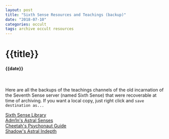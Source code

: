 ```yaml
---
layout: post
title: "Sixth Sense Resources and Teachings (backup)"
date: "2018-07-10"
categories: occult
tags: archive occult resources
---
```

# {{title}}

#### {{date}}

<br>

Here are all the backups of the teachings channels of the old incarnation of the Seventh Sense server (named Sixth Sense) that were recoverable at time of archiving. If you want a local copy, just right click and `save destination as...`

[Sixth Sense Library](/archive6s/SixthSenseLibrary.html)  
[Adm1n's Astral Senses](/archive6s/adm1ns-astral-senses-6S.html)  
[Cheetah's Psychonaut Guide](/archive6s/cheetah-psychonaut-6S.html)  
[Shadow's Astral Indepth](/archive6s/shadows-astral-indepth-6S.html)
